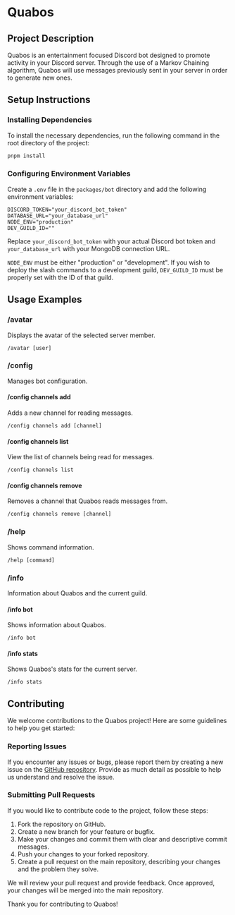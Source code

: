 # Quabos

## Project Description

Quabos is an entertainment focused Discord bot designed to promote activity in your Discord server. Through the use of a Markov Chaining algorithm, Quabos will use messages previously sent in your server in order to generate new ones.

## Setup Instructions

### Installing Dependencies

To install the necessary dependencies, run the following command in the root directory of the project:

```bash
pnpm install
```

### Configuring Environment Variables

Create a `.env` file in the `packages/bot` directory and add the following environment variables:

```
DISCORD_TOKEN="your_discord_bot_token"
DATABASE_URL="your_database_url"
NODE_ENV="production"
DEV_GUILD_ID=""
```

Replace `your_discord_bot_token` with your actual Discord bot token and `your_database_url` with your MongoDB connection URL.

`NODE_ENV` must be either "production" or "development". If you wish to deploy the slash commands to a development guild, `DEV_GUILD_ID` must be properly set with the ID of that guild.

## Usage Examples

### /avatar

Displays the avatar of the selected server member.

```
/avatar [user]
```

### /config

Manages bot configuration.

#### /config channels add

Adds a new channel for reading messages.

```
/config channels add [channel]
```

#### /config channels list

View the list of channels being read for messages.

```
/config channels list
```

#### /config channels remove

Removes a channel that Quabos reads messages from.

```
/config channels remove [channel]
```

### /help

Shows command information.

```
/help [command]
```

### /info

Information about Quabos and the current guild.

#### /info bot

Shows information about Quabos.

```
/info bot
```

#### /info stats

Shows Quabos's stats for the current server.

```
/info stats
```

## Contributing

We welcome contributions to the Quabos project! Here are some guidelines to help you get started:

### Reporting Issues

If you encounter any issues or bugs, please report them by creating a new issue on the [GitHub repository](https://github.com/ohmrr/quabos/issues). Provide as much detail as possible to help us understand and resolve the issue.

### Submitting Pull Requests

If you would like to contribute code to the project, follow these steps:

1. Fork the repository on GitHub.
2. Create a new branch for your feature or bugfix.
3. Make your changes and commit them with clear and descriptive commit messages.
4. Push your changes to your forked repository.
5. Create a pull request on the main repository, describing your changes and the problem they solve.

We will review your pull request and provide feedback. Once approved, your changes will be merged into the main repository.

Thank you for contributing to Quabos!

